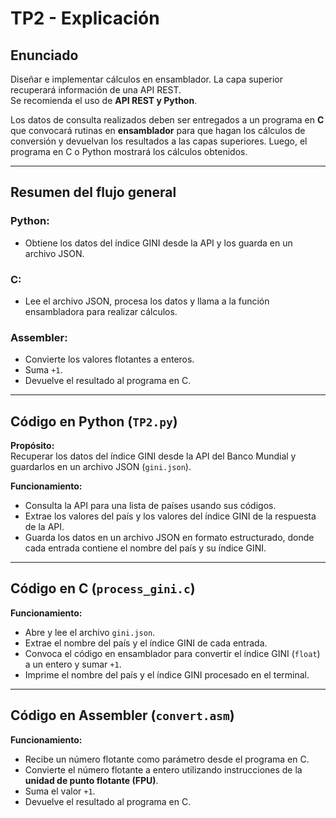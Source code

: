 
# TP2 - Explicación

## Enunciado

Diseñar e implementar cálculos en ensamblador. La capa superior recuperará información de una API REST.  
Se recomienda el uso de **API REST y Python**.  

Los datos de consulta realizados deben ser entregados a un programa en **C** que convocará rutinas en **ensamblador** para que hagan los cálculos de conversión y devuelvan los resultados a las capas superiores. Luego, el programa en C o Python mostrará los cálculos obtenidos.

---

## Resumen del flujo general

### Python:
- Obtiene los datos del índice GINI desde la API y los guarda en un archivo JSON.

### C:
- Lee el archivo JSON, procesa los datos y llama a la función ensambladora para realizar cálculos.

### Assembler:
- Convierte los valores flotantes a enteros.
- Suma `+1`.
- Devuelve el resultado al programa en C.

---

## Código en Python (`TP2.py`)

**Propósito:**  
Recuperar los datos del índice GINI desde la API del Banco Mundial y guardarlos en un archivo JSON (`gini.json`).

**Funcionamiento:**
- Consulta la API para una lista de países usando sus códigos.
- Extrae los valores del país y los valores del índice GINI de la respuesta de la API.
- Guarda los datos en un archivo JSON en formato estructurado, donde cada entrada contiene el nombre del país y su índice GINI.

---

## Código en C (`process_gini.c`)

**Funcionamiento:**
- Abre y lee el archivo `gini.json`.
- Extrae el nombre del país y el índice GINI de cada entrada.
- Convoca el código en ensamblador para convertir el índice GINI (`float`) a un entero y sumar `+1`.
- Imprime el nombre del país y el índice GINI procesado en el terminal.

---

## Código en Assembler (`convert.asm`)

**Funcionamiento:**
- Recibe un número flotante como parámetro desde el programa en C.
- Convierte el número flotante a entero utilizando instrucciones de la **unidad de punto flotante (FPU)**.
- Suma el valor `+1`.
- Devuelve el resultado al programa en C.
